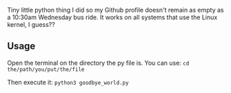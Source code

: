 Tiny little python thing I did so my Github profile doesn't remain as empty as a 10:30am Wednesday bus ride. It works on all systems that use the Linux kernel, I guess??

## Usage

Open the terminal on the directory the py file is. You can use:
 `cd the/path/you/put/the/file`

Then execute it: 
 `python3 goodbye_world.py`
